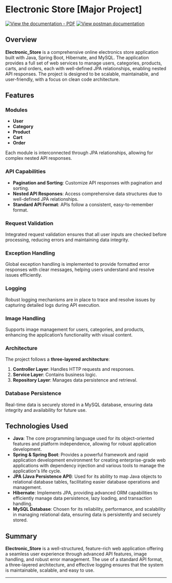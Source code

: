 # Electronic Store [Major Project]

[![View the documentation - PDF](https://img.shields.io/badge/View%20PDF%20documentation-color)](https://github.com/im-aditya-rathi/Electronic_Store/blob/master/src/main/resources/documentation/project_documentation.pdf)
[![View postman documentation](https://img.shields.io/badge/View%20postman%20documentation%20(online)-blue)](https://documenter.getpostman.com/view/18545238/2sA3s3FqgB)

## Overview
**Electronic_Store** is a comprehensive online electronics store application built with Java, Spring Boot, Hibernate, and MySQL. The application provides a full set of web services to manage users, categories, products, carts, and orders, each with well-defined JPA relationships, enabling nested API responses. The project is designed to be scalable, maintainable, and user-friendly, with a focus on clean code architecture.

## Features

### Modules
- **User**
- **Category**
- **Product**
- **Cart**
- **Order**

Each module is interconnected through JPA relationships, allowing for complex nested API responses.

### API Capabilities
- **Pagination and Sorting**: Customize API responses with pagination and sorting.
- **Nested API Responses**: Access comprehensive data structures due to well-defined JPA relationships.
- **Standard API Format**: APIs follow a consistent, easy-to-remember format.

### Request Validation
Integrated request validation ensures that all user inputs are checked before processing, reducing errors and maintaining data integrity.

### Exception Handling
Global exception handling is implemented to provide formatted error responses with clear messages, helping users understand and resolve issues efficiently.

### Logging
Robust logging mechanisms are in place to trace and resolve issues by capturing detailed logs during API execution.

### Image Handling
Supports image management for users, categories, and products, enhancing the application’s functionality with visual content.

### Architecture
The project follows a **three-layered architecture**:
1. **Controller Layer**: Handles HTTP requests and responses.
2. **Service Layer**: Contains business logic.
3. **Repository Layer**: Manages data persistence and retrieval.

### Database Persistence
Real-time data is securely stored in a MySQL database, ensuring data integrity and availability for future use.

## Technologies Used

- **Java**: The core programming language used for its object-oriented features and platform independence, allowing for robust application development.
- **Spring & Spring Boot**: Provides a powerful framework and rapid application development environment for creating enterprise-grade web applications with dependency injection and various tools to manage the application's life cycle.
- **JPA (Java Persistence API)**: Used for its ability to map Java objects to relational database tables, facilitating easier database operations and management.
- **Hibernate**: Implements JPA, providing advanced ORM capabilities to efficiently manage data persistence, lazy loading, and transaction handling.
- **MySQL Database**: Chosen for its reliability, performance, and scalability in managing relational data, ensuring data is persistently and securely stored.

## Summary
**Electronic_Store** is a well-structured, feature-rich web application offering a seamless user experience through advanced API features, image handling, and robust error management. The use of a standard API format, a three-layered architecture, and effective logging ensures that the system is maintainable, scalable, and easy to use.

---
